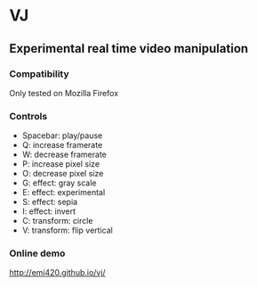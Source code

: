 # VJ

## Experimental real time video manipulation

### Compatibility

Only tested on Mozilla Firefox

### Controls

* Spacebar: play/pause
* Q: increase framerate
* W: decrease framerate
* P: increase pixel size
* O: decrease pixel size
* G: effect: gray scale
* E: effect: experimental
* S: effect: sepia
* I: effect: invert
* C: transform: circle
* V: transform: flip vertical

### Online demo

http://emi420.github.io/vj/